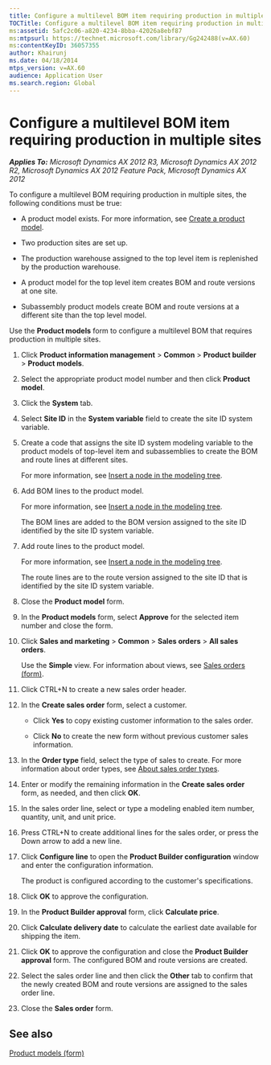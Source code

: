 ```yaml
---
title: Configure a multilevel BOM item requiring production in multiple sites
TOCTitle: Configure a multilevel BOM item requiring production in multiple sites
ms:assetid: 5afc2c06-a820-4234-8bba-42026a8ebf87
ms:mtpsurl: https://technet.microsoft.com/library/Gg242488(v=AX.60)
ms:contentKeyID: 36057355
author: Khairunj
ms.date: 04/18/2014
mtps_version: v=AX.60
audience: Application User
ms.search.region: Global
---
```


# Configure a multilevel BOM item requiring production in multiple sites 


_**Applies To:** Microsoft Dynamics AX 2012 R3, Microsoft Dynamics AX 2012 R2, Microsoft Dynamics AX 2012 Feature Pack, Microsoft Dynamics AX 2012_

To configure a multilevel BOM requiring production in multiple sites, the following conditions must be true:

  - A product model exists. For more information, see [Create a product model](create-a-product-model.md).

  - Two production sites are set up.

  - The production warehouse assigned to the top level item is replenished by the production warehouse.

  - A product model for the top level item creates BOM and route versions at one site.

  - Subassembly product models create BOM and route versions at a different site than the top level model.

Use the **Product models** form to configure a multilevel BOM that requires production in multiple sites.

1.  Click **Product information management** \> **Common** \> **Product builder** \> **Product models**.

2.  Select the appropriate product model number and then click **Product model**.

3.  Click the **System** tab.

4.  Select **Site ID** in the **System variable** field to create the site ID system variable.

5.  Create a code that assigns the site ID system modeling variable to the product models of top-level item and subassemblies to create the BOM and route lines at different sites.
    
    For more information, see [Insert a node in the modeling tree](insert-a-node-in-the-modeling-tree.md).

6.  Add BOM lines to the product model.
    
    For more information, see [Insert a node in the modeling tree](insert-a-node-in-the-modeling-tree.md).
    
    The BOM lines are added to the BOM version assigned to the site ID identified by the site ID system variable.

7.  Add route lines to the product model.
    
    For more information, see [Insert a node in the modeling tree](insert-a-node-in-the-modeling-tree.md).
    
    The route lines are to the route version assigned to the site ID that is identified by the site ID system variable.

8.  Close the **Product model** form.

9.  In the **Product models** form, select **Approve** for the selected item number and close the form.

10. Click **Sales and marketing** \> **Common** \> **Sales orders** \> **All sales orders**.
    
    Use the **Simple** view. For information about views, see [Sales orders (form)](https://technet.microsoft.com/library/aa585863\(v=ax.60\)).

11. Click CTRL+N to create a new sales order header.

12. In the **Create sales order** form, select a customer.
    
      - Click **Yes** to copy existing customer information to the sales order.
    
      - Click **No** to create the new form without previous customer sales information.

13. In the **Order type** field, select the type of sales to create. For more information about order types, see [About sales order types](about-sales-order-types.md).

14. Enter or modify the remaining information in the **Create sales order** form, as needed, and then click **OK**.

15. In the sales order line, select or type a modeling enabled item number, quantity, unit, and unit price.

16. Press CTRL+N to create additional lines for the sales order, or press the Down arrow to add a new line.

17. Click **Configure line** to open the **Product Builder configuration** window and enter the configuration information.
    
    The product is configured according to the customer's specifications.

18. Click **OK** to approve the configuration.

19. In the **Product Builder approval** form, click **Calculate price**.

20. Click **Calculate delivery date** to calculate the earliest date available for shipping the item.

21. Click **OK** to approve the configuration and close the **Product Builder approval** form. The configured BOM and route versions are created.

22. Select the sales order line and then click the **Other** tab to confirm that the newly created BOM and route versions are assigned to the sales order line.

23. Close the **Sales order** form.

## See also

[Product models (form)](https://technet.microsoft.com/library/aa572853\(v=ax.60\))

  


